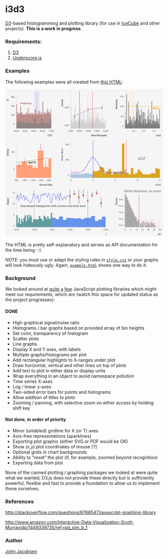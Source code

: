 i3d3
====

[D3](http://d3js.org/)-based histogramming and plotting library (for
use in [IceCube](http://icecube.wisc.edu) and other projects). **This
is a work in progress**.

### Requirements:

1. [D3](http://d3js.org)
1. [Underscore.js](http://underscorejs.org)

### Examples

The following examples were all created from [this HTML](example.html):

![Example output](example.png "Example output")

The HTML is pretty self-explanatory and serves as API documentation
for the time being :-).

*NOTE*: you must use or adapt the styling rules in
 [`style.css`](style.css) or your graphs will look hideously ugly.
 Again, [`example.html`](example.html) shows one way to do it.

### Background

We looked around at 
[quite](https://code.google.com/p/flot/)
[a](http://www.jqplot.com/tests/) 
[few](http://www.highcharts.com/)
JavaScript plotting libraries which might meet our requirements, which
are (watch this space for updated status as the project progresses):

#### DONE

- High graphical signal/noise ratio
- Histograms / bar graphs based on provided array of bin heights
- Set color, transparency of histogram
- Scatter plots
- Line graphs
- Display X and Y axes, with labels
- Multiple graphs/histograms per plot
- Add rectangular highlights to X-ranges under plot
- Draw horizontal, vertical and other lines on top of plots
- Add text to plot in either data or display units
- Wrap everything in an object to avoid namespace pollution
- Time series X-axes
- Log / linear y-axes
- Two-sided error bars for points and histograms
- Allow addition of titles to plots
- Zooming / panning, with selective zoom on either access by holding shift key

#### Not done, in order of priority

- Minor (unlabled) gridline for X (or T) axes
- Axis-free representations (sparklines)
- Exporting plot graphic (either SVG or PDF would be OK)
- Show (x,y) plot coordinates of mouse [?]
- Optional grids in chart backgrounds
- Ability to “reset” the plot (if, for example, zoomed beyond recognition)
- Exporting data from plot

None of the canned plotting / graphing packages we looked at were
quite what we wanted; D3.js does not provide these directly but is
sufficiently powerful, flexible and fast to provide a foundation to
allow us to implement these ourselves.

### References

http://stackoverflow.com/questions/6766547/javascript-graphing-library

http://www.amazon.com/Interactive-Data-Visualization-Scott-Murray/dp/1449339735/ref=pd_sim_b_1


### Author

[John Jacobsen](http://eigenhombre.com)
